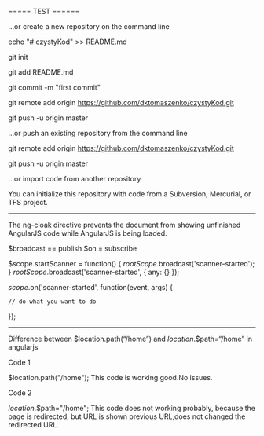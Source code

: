 =====  TEST ======

…or create a new repository on the command line

echo "# czystyKod" >> README.md

git init

git add README.md

git commit -m "first commit"

git remote add origin https://github.com/dktomaszenko/czystyKod.git

git push -u origin master

…or push an existing repository from the command line

git remote add origin https://github.com/dktomaszenko/czystyKod.git

git push -u origin master

…or import code from another repository

You can initialize this repository with code from a Subversion, Mercurial, or TFS project.


-----------------------------------------------------------------------------------------------------

The ng-cloak directive prevents the document from showing unfinished AngularJS code while AngularJS is being loaded.

$broadcast == publish
$on = subscribe

$scope.startScanner = function() {
    $rootScope.$broadcast('scanner-started');
}
$rootScope.$broadcast('scanner-started', { any: {} });

$scope.$on('scanner-started', function(event, args) {

    // do what you want to do
});

-------------------------------------------------------------------------------------

Difference between $location.path(“/home”) and $location.$$path=“/home” in angularjs

Code 1

 $location.path("/home");
This code is working good.No issues.

Code 2

$location.$$path="/home";
This code does not working probably, because the page is redirected, but URL is shown previous URL,does not changed the redirected URL.

